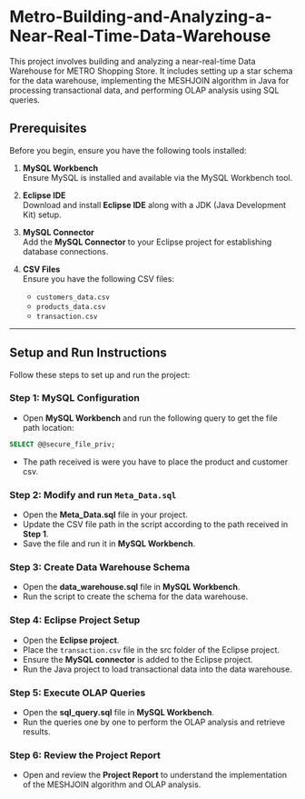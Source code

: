 # Metro-Building-and-Analyzing-a-Near-Real-Time-Data-Warehouse

This project involves building and analyzing a near-real-time Data Warehouse for METRO Shopping Store. It includes setting up a star schema for the data warehouse, implementing the MESHJOIN algorithm in Java for processing transactional data, and performing OLAP analysis using SQL queries.

## Prerequisites

Before you begin, ensure you have the following tools installed:

1. **MySQL Workbench**  
   Ensure MySQL is installed and available via the MySQL Workbench tool.

2. **Eclipse IDE**  
   Download and install **Eclipse IDE** along with a JDK (Java Development Kit) setup.

3. **MySQL Connector**  
   Add the **MySQL Connector** to your Eclipse project for establishing database connections.

4. **CSV Files**  
   Ensure you have the following CSV files:
   - `customers_data.csv`
   - `products_data.csv`
   - `transaction.csv`

---

## Setup and Run Instructions

Follow these steps to set up and run the project:

### Step 1: MySQL Configuration
  - Open **MySQL Workbench** and run the following query to get the file path location:
  ```sql
  SELECT @@secure_file_priv;
  ```
  - The path received is were you have to place the product and customer csv.

### Step 2: Modify and run `Meta_Data.sql`

- Open the **Meta_Data.sql** file in your project.
- Update the CSV file path in the script according to the path received in **Step 1**.
- Save the file and run it in **MySQL Workbench**.

### Step 3: Create Data Warehouse Schema

- Open the **data_warehouse.sql** file in **MySQL Workbench**.
- Run the script to create the schema for the data warehouse.

### Step 4: Eclipse Project Setup

- Open the **Eclipse project**.
- Place the `transaction.csv` file in the src folder of the Eclipse project.
- Ensure the **MySQL connector** is added to the Eclipse project.
- Run the Java project to load transactional data into the data warehouse.

### Step 5: Execute OLAP Queries

- Open the **sql_query.sql** file in **MySQL Workbench**.
- Run the queries one by one to perform the OLAP analysis and retrieve results.

### Step 6: Review the Project Report

- Open and review the **Project Report** to understand the implementation of the MESHJOIN algorithm and OLAP analysis.
